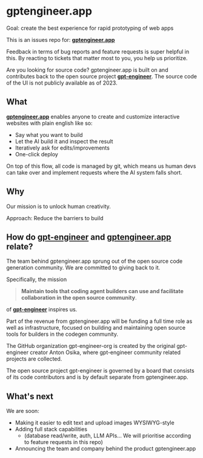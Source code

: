 # gptengineer.app

Goal: create the best experience for rapid prototyping of web apps

This is an issues repo for: **[gptengineer.app](https://gptengineer.app)**

Feedback in terms of bug reports and feature requests is super helpful in this. By reacting to tickets that matter most to you, you help us prioritize.

Are you looking for source code? gptengineer.app is built on and contributes back to the open source project [**gpt-engineer**](https://github.com/AntonOsika/gpt-engineer). The source code of the UI is not publicly available as of 2023.

## What

[**gptengineer.app**](https://gptengineer.app) enables anyone to create and customize interactive websites with plain english like so:

- Say what you want to build
- Let the AI build it and inspect the result
- Iteratively ask for edits/improvements
- One-click deploy

On top of this flow, all code is managed by git, which means us human devs can take over and implement requests where the AI system falls short.

## Why
Our mission is to unlock human creativity.

Approach: Reduce the barriers to build

## How do [gpt-engineer](https://github.com/AntonOsika/gpt-engineer) and [gptengineer.app](https://gptengineer.app) relate?

The team behind gptengineer.app sprung out of the open source code generation community. We are committed to giving back to it.

Specifically, the mission

> **Maintain tools that coding agent builders can use and facilitate collaboration in the open source community**.

of [**gpt-engineer**](https://github.com/AntonOsika/gpt-engineer) inspires us.

Part of the revenue from gptengineer.app will be funding a full time role as well as infrastructure, focused on building and maintaining open source tools for builders in the codegen community.

The GitHub organization gpt-engineer-org is created by the original gpt-engineer creator Anton Osika, where gpt-engineer community related projects are collected.

The open source project gpt-engineer is governed by a board that consists of its code contributors and is by default separate from gptengineer.app.

## What's next

We are soon:
- Making it easier to edit text and upload images WYSIWYG-style
- Adding full stack capabilities
    - (database read/write, auth, LLM APIs... We will prioritise according to feature requests in this repo)
- Announcing the team and company behind the product gptengineer.app

